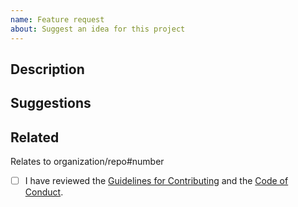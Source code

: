 ```yaml
---
name: Feature request
about: Suggest an idea for this project
---
```


## Description

<!-- Describe how the application works currently in 1-2 sentences. -->

<!-- A screenshot is helpful. -->

## Suggestions

<!-- Provide a clear and concise description of how the application should work instead. -->

<!-- Describe any alternatives you've considered. -->

## Related

Relates to organization/repo#number <!-- Reference related commits, issues and pull requests. Type `#` and select from the list. -->

- [ ] I have reviewed the [Guidelines for Contributing](https://github.com/br3ndonland/inboard/blob/develop/.github/CONTRIBUTING.md) and the [Code of Conduct](https://github.com/br3ndonland/inboard/blob/develop/.github/CODE_OF_CONDUCT.md).
